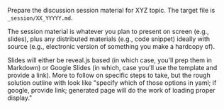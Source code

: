 Prepare the discussion session material for XYZ topic. The target file is `_session/XX_YYYYY.md`.

The session material is whatever you plan to present on screen (e.g., slides), plus any distributed materials (e.g., code snippet) ideally with source (e.g., electronic version of something you make a hardcopy of).

Slides will either be reveal.js based (in which case, you'll prep them in Markdown) or Google Slides (in which, case you'll use the template and provide a link).  More to follow on specific steps to take, but the rough solution outline with look like "specify which of those options in yaml; if google, provide link; generated page will do the work of loading proper display."